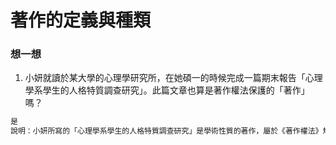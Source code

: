 # 著作的定義與種類
### 想一想

1. 小妍就讀於某大學的心理學研究所，在她碩一的時候完成一篇期末報告「心理學系學生的人格特質調查研究」。此篇文章也算是著作權法保護的「著作」嗎？
```bash
是
說明：小妍所寫的「心理學系學生的人格特質調查研究」是學術性質的著作，屬於《著作權法》規定的「語文著作」。只要此篇文章具有原創性，不管小妍的這篇文章寫得好壞、分數高低，都是受到《著作權法》保護的著作。
```